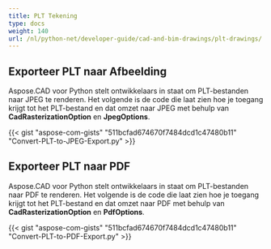 ```yaml
---
title: PLT Tekening
type: docs
weight: 140
url: /nl/python-net/developer-guide/cad-and-bim-drawings/plt-drawings/
---
```


## **Exporteer PLT naar Afbeelding**

Aspose.CAD voor Python stelt ontwikkelaars in staat om PLT-bestanden naar JPEG te renderen. Het volgende is de code die laat zien hoe je toegang krijgt tot het PLT-bestand en dat omzet naar JPEG met behulp van **CadRasterizationOption** en **JpegOptions**.

{{< gist "aspose-com-gists" "511bcfad674670f7484dcd1c47480b11" "Convert-PLT-to-JPEG-Export.py" >}}

## **Exporteer PLT naar PDF**

Aspose.CAD voor Python stelt ontwikkelaars in staat om PLT-bestanden naar PDF te renderen. Het volgende is de code die laat zien hoe je toegang krijgt tot het PLT-bestand en dat omzet naar PDF met behulp van **CadRasterizationOption** en **PdfOptions**.

{{< gist "aspose-com-gists" "511bcfad674670f7484dcd1c47480b11" "Convert-PLT-to-PDF-Export.py" >}}
